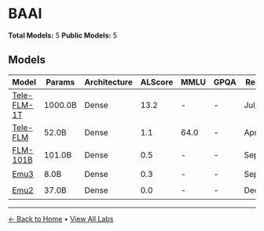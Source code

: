 # BAAI

**Total Models:** 5
**Public Models:** 5

## Models

| Model | Params | Architecture | ALScore | MMLU | GPQA | Released | Status |
|-------|--------|--------------|---------|------|------|----------|--------|
| [Tele-FLM-1T](../models/baai/tele-flm-1t.md) | 1000.0B | Dense | 13.2 | - | - | Jul/2024 | 🟢 |
| [Tele-FLM](../models/baai/tele-flm.md) | 52.0B | Dense | 1.1 | 64.0 | - | Apr/2024 | 🟢 |
| [FLM-101B](../models/baai/flm-101b.md) | 101.0B | Dense | 0.5 | - | - | Sep/2023 | 🟢 |
| [Emu3](../models/baai/emu3.md) | 8.0B | Dense | 0.3 | - | - | Sep/2024 | 🟢 |
| [Emu2](../models/baai/emu2.md) | 37.0B | Dense | 0.0 | - | - | Dec/2023 | 🟢 |

---

[← Back to Home](../README.md) • [View All Labs](../labs/)
